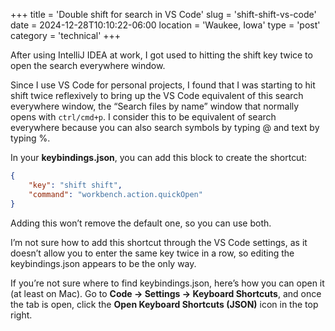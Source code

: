 +++
title = 'Double shift for search in VS Code'
slug = 'shift-shift-vs-code'
date = 2024-12-28T10:10:22-06:00
location = 'Waukee, Iowa'
type = 'post'
category = 'technical'
+++

After using IntelliJ IDEA at work, I got used to hitting the shift key twice to
open the search everywhere window.

Since I use VS Code for personal projects, I found that I was starting to hit
shift twice reflexively to bring up the VS Code equivalent of this search
everywhere window, the “Search files by name” window that normally opens with
`ctrl/cmd+p`. I consider this to be equivalent of search everywhere because you
can also search symbols by typing @ and text by typing %.

In your **keybindings.json**, you can add this block to create the shortcut:

```json
{
	"key": "shift shift",
	"command": "workbench.action.quickOpen"
}
```

Adding this won’t remove the default one, so you can use both.

I’m not sure how to add this shortcut through the VS Code settings, as it
doesn’t allow you to enter the same key twice in a row, so editing the
keybindings.json appears to be the only way.

If you’re not sure where to find keybindings.json, here’s how you can open it
(at least on Mac). Go to **Code → Settings → Keyboard Shortcuts**, and once the
tab is open, click the **Open Keyboard Shortcuts (JSON)** icon in the top
right.
